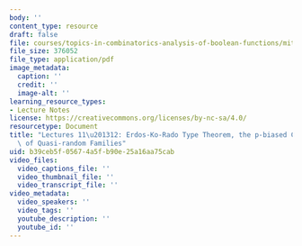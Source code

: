 ```yaml
---
body: ''
content_type: resource
draft: false
file: courses/topics-in-combinatorics-analysis-of-boolean-functions/mit18_218s21_lec11-12.pdf
file_size: 376052
file_type: application/pdf
image_metadata:
  caption: ''
  credit: ''
  image-alt: ''
learning_resource_types:
- Lecture Notes
license: https://creativecommons.org/licenses/by-nc-sa/4.0/
resourcetype: Document
title: "Lectures 11\u201312: Erdos-Ko-Rado Type Theorem, the p-biased Cube, and Properties\
  \ of Quasi-random Families"
uid: b39ceb5f-0567-4a5f-b90e-25a16aa75cab
video_files:
  video_captions_file: ''
  video_thumbnail_file: ''
  video_transcript_file: ''
video_metadata:
  video_speakers: ''
  video_tags: ''
  youtube_description: ''
  youtube_id: ''
---
```


